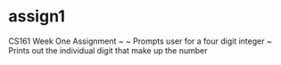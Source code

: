 # assign1
CS161 Week One Assignment ~ 
 ~ Prompts user for a four digit integer 
~ Prints out the individual digit that make up the number 
